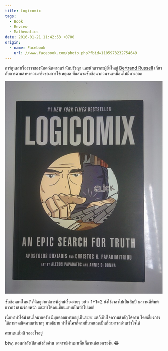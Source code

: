 ```yaml
---
title: Logicomix
tags:
  - Book
  - Review
  - Mathematics
date: 2016-01-21 11:42:53 +0700
origin:
  - name: Facebook
    url: //www.facebook.com/photo.php?fbid=1105973232754649
---
```


การ์ตูนเล่าเรื่องราวของนักคณิตศาสตร์ นักปรัชญา และนักตรรกะผู้ยิ่งใหญ่ [Bertrand Russell][] เกี่ยวกับการตามล่าหาความจริงของการใช้เหตุผล ที่แสนจะซับซ้อนวกวนจนเหมือนไม่มีทางออก

![หนังสือ Logicomix](/images/book/logicomix.jpg)

ซับซ้อนแค่ไหน? ก็คิดดูว่าแค่การพิสูจน์เรื่องง่ายๆ อย่าง 1+1=2 ยังใช้เวลาไปเป็นสิบปี ผลงานตีพิมพ์ยาวกว่าสามร้อยหน้า และทำให้คนเขียนแทบเป็นบ้าไปเลย!

เนื้อหาทำได้น่าสนใจมากครับ มีมุกตลกแทรกอยู่เป็นระยะ แต่ก็เก็บใจความสำคัญได้ครบ โดยเลี่ยงการใช้ภาษาคณิตศาสตร์ยากๆ มาอธิบาย ทำให้ใครก็ตามที่บวกเลขเป็นก็สามารถอ่านเข้าใจได้

คะแนนเต็มสิ รออะไรอยู่

btw, ตอนกำลังเปิดหนังสืออ่าน อาจารย์ผ่านมาเห็นก็ชวนต่อเอกซะงั้น 😂


[Bertrand Russell]: //en.wikipedia.org/wiki/Bertrand_Russell
